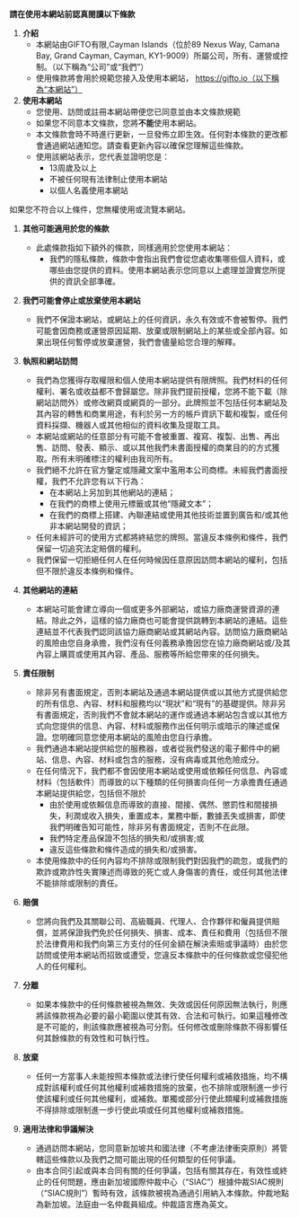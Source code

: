 **請在使用本網站前認真閱讀以下條款**

1. **介紹**
    * 本網站由GIFTO有限,Cayman Islands（位於89 Nexus Way, Camana Bay, Grand Cayman, Cayman, KY1-9009）所屬公司，所有、運營或控制。（以下稱為“公司”或“我們”）
    * 使用條款將會用於規範您接入及使用本網站， https://gifto.io（以下稱為“本網站”）
2. **使用本網站**
    *   您使用、訪問或註冊本網站帶便您已同意並由本文條款規範
    *   如果您不同意本文條款，您將**不能**使用本網站。
    *   本文條款會時不時進行更新，一旦發佈立即生效。任何對本條款的更改都會通過網站通知您。請查看更新內容以確保您理解這些條款。
    *   使用該網站表示，您代表並證明您是：
        *   13周歲及以上
        *   不被任何現有法律制止使用本網站
        *   以個人名義使用本網站

如果您不符合以上條件，您無權使用或流覽本網站。

1. **其他可能適用於您的條款**
    *   此處條款指如下額外的條款，同樣適用於您使用本網站：
        *   我們的隱私條款，條款中會指出我們會從您處收集哪些個人資料，或哪些由您提供的資料。使用本網站表示您同意以上處理並證實您所提供的資訊全部準確。

1. **我們可能會停止或放棄使用本網站**
    *   我們不保證本網站，或網站上的任何資訊，永久有效或不會被暫停。我們可能會因商務或運營原因延期、放棄或限制網站上的某些或全部內容。如果出現任何暫停或放棄運營，我們會儘量給您合理的解釋。
2. **執照和網站訪問**
    *   我們為您獲得存取權限和個人使用本網站提供有限牌照。我們材料的任何權利、署名或收益都不會歸屬您。除非我們提前授權，您將不能下載（除網站訪問外）或修改網頁或網頁的一部分。此牌照並不包括任何本網站及其內容的轉售和商業用途，有利於另一方的帳戶資訊下載和複製，或任何資料採擷、機器人或其他相似的資料收集及提取工具。
    *   本網站或網站的任意部分有可能不會被重置、複寫、複製、出售、再出售、訪問、發表、顯示、或以其他我們未書面授權的商業目的的方式獲取。所有未明確標注的權利由我司所有。
    *   我們絕不允許在官方鑒定或隱藏文案中濫用本公司商標。未經我們書面授權，我們不允許您有以下行為：
        *   在本網站上另加到其他網站的連結；
        *   在我們的商標上使用元標籤或其他“隱藏文本”；
        *   在我們的商標上搭建、內聯連結或使用其他技術並置到廣告和/或其他非本網站開發的資訊；
    *   任何未經許可的使用方式都將終結您的牌照。當違反本條例和條件，我們保留一切追究法定賠償的權利。
    *   我們保留一切拒絕任何人在任何時候因任意原因訪問本網站的權利，包括但不限於違反本條例和條件。
3. **其他網站的連結**
    *   本網站可能會建立導向一個或更多外部網站，或協力廠商運營資源的連結。除此之外，這樣的協力廠商也可能會提供跳轉到本網站的連結。這些連結並不代表我們認同該協力廠商網站或其網站內容。訪問協力廠商網站的風險由您自身承擔，我們沒有任何義務承擔因您在協力廠商網站或/及其內容上購買或使用其內容、產品、服務等所給您帶來的任何損失。
4. **責任限制**
    *   除非另有書面規定，否則本網站及通過本網站提供或以其他方式提供給您的所有信息、內容、材料和服務均以“現狀”和“現有”的基礎提供。除非另有書面規定，否則我們不會就本網站的運作或通過本網站包含或以其他方式向您提供的信息、內容、材料或服務作出任何明示或暗示的陳述或保證。您明確同意您使用本網站的風險由您自行承擔。
    *   我們通過本網站提供給您的服務器，或者從我們發送的電子郵件中的網站、信息、內容、材料或包含的服務，沒有病毒或其他危險成分。
    *   在任何情況下，我們都不會因使用本網站或使用或依賴任何信息、內容或材料（包括軟件）而導致的以下種類的任何損害向任何一方承擔責任通過本網站提供給您，包括但不限於
        *   由於使用或依賴信息而導致的直接、間接、偶然、懲罰性和間接損失，利潤或收入損失，重置成本，業務中斷，數據丟失或損害，即使我們明確告知可能性，除非另有書面規定，否則不在此限。
        *   我們特定產品保證不包括的損失和/或損害;或
        *   違反這些條款和條件造成的損失和/或損害。
    *   本使用條款中的任何內容均不排除或限制我們對因我們的疏忽，或我們的欺詐或欺詐性失實陳述而導致的死亡或人身傷害的責任，或任何其他法律不能排除或限制的責任。
5. **賠償**
    *   您將向我們及其關聯公司、高級職員、代理人、合作夥伴和僱員提供賠償，並將保證我們免於任何損失、損害、成本、責任和費用（包括但不限於法律費用和我們向第三方支付的任何金額在解決索賠或爭議時）由於您訪問或使用本網站而招致或遭受，您違反本條款中的任何條款或您侵犯他人的任何權利。
6. **分離**
    *   如果本條款中的任何條款被視為無效、失效或因任何原因無法執行，則應將該條款視為必要的最小範圍以使其有效、合法和可執行。如果這種修改是不可能的，則該條款應被視為可分割。任何修改或刪除條款不得影響任何其餘條款的有效性和可執行性。
7. **放棄**
    *   任何一方當事人未能按照本條款或法律行使任何權利或補救措施，均不構成對該權利或任何其他權利或補救措施的放棄，也不排除或限制進一步行使該權利或任何其他權利，或補救。單獨或部分行使此類權利或補救措施不得排除或限制進一步行使此項或任何其他權利或補救措施。
8. **適用法律和爭議解決**
    *   通過訪問本網站，您同意新加坡共和國法律（不考慮法律衝突原則）將管轄這些條款以及我們之間可能出現的任何類型的任何爭議。
    *   由本合同引起或與本合同有關的任何爭議，包括有關其存在，有效性或終止的任何問題，應由新加坡國際仲裁中心（“SIAC”）根據仲裁SIAC規則（“SIAC規則”）暫時有效，該條款被視為通過引用納入本條款。仲裁地點為新加坡。法庭由一名仲裁員組成。仲裁語言應為英文。